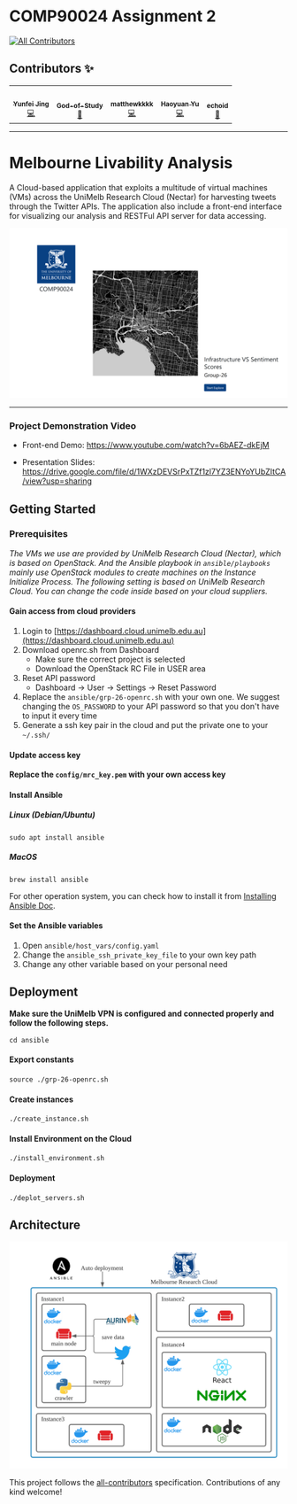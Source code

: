 # COMP90024 Assignment 2
<!-- ALL-CONTRIBUTORS-BADGE:START - Do not remove or modify this section -->
[![All Contributors](https://img.shields.io/badge/all_contributors-5-orange.svg?style=flat-square)](#contributors-)
<!-- ALL-CONTRIBUTORS-BADGE:END -->

## Contributors ✨

<!-- ALL-CONTRIBUTORS-LIST:START - Do not remove or modify this section -->
<!-- prettier-ignore-start -->
<!-- markdownlint-disable -->
<table>
  <tr>
    <td align="center"><a href="https://www.linkedin.com/in/yunfeijing/"><img src="https://avatars.githubusercontent.com/u/18676002?v=4?s=100" width="100px;" alt=""/><br /><sub><b>Yunfei Jing</b></sub></a><br /><a href="https://github.com/yunfeijing/ccc-p2/commits?author=yunfeijing" title="Code">💻</a></td>
    <td align="center"><a href="https://github.com/God-of-Study"><img src="https://avatars.githubusercontent.com/u/52060881?v=4?s=100" width="100px;" alt=""/><br /><sub><b>God-of-Study</b></sub></a><br /><a href="#data-God-of-Study" title="Data">🔣</a></td>
    <td align="center"><a href="https://github.com/matthewkkkk"><img src="https://avatars.githubusercontent.com/u/53592281?v=4?s=100" width="100px;" alt=""/><br /><sub><b>matthewkkkk</b></sub></a><br /><a href="https://github.com/yunfeijing/ccc-p2/commits?author=matthewkkkk" title="Code">💻</a></td>
    <td align="center"><a href="https://github.com/HarryHaoyuan"><img src="https://avatars.githubusercontent.com/u/61959614?v=4?s=100" width="100px;" alt=""/><br /><sub><b>Haoyuan Yu</b></sub></a><br /><a href="https://github.com/yunfeijing/ccc-p2/commits?author=HarryHaoyuan" title="Code">💻</a></td>
    <td align="center"><a href="https://github.com/echoid"><img src="https://avatars.githubusercontent.com/u/49063360?v=4?s=100" width="100px;" alt=""/><br /><sub><b>echoid</b></sub></a><br /><a href="#data-echoid" title="Data">🔣</a></td>
  </tr>
</table>

<!-- markdownlint-restore -->
<!-- prettier-ignore-end -->

<!-- ALL-CONTRIBUTORS-LIST:END -->

------------------------

# Melbourne Livability Analysis

A Cloud-based application that exploits a multitude of virtual machines (VMs) across the UniMelb Research Cloud (Nectar) for harvesting tweets through the Twitter APIs. The application also include a front-end interface for visualizing our analysis and RESTFul API server for data accessing.



![home](./docs/home.png)

------

### Project Demonstration Video

- Front-end Demo: https://www.youtube.com/watch?v=6bAEZ-dkEjM

- Presentation Slides: https://drive.google.com/file/d/1WXzDEVSrPxTZf1zl7YZ3ENYoYUbZItCA/view?usp=sharing  

## Getting Started

### Prerequisites

*The VMs we use are provided by UniMelb Research Cloud (Nectar), which is based on OpenStack. And the Ansible playbook in `ansible/playbooks` mainly use OpenStack modules to create machines on the Instance  Initialize Process. The following setting is based on UniMelb Research Cloud. You can change the code inside based on your cloud suppliers.*

#### Gain access from cloud providers

1. Login to [https://dashboard.cloud.unimelb.edu.au](https://dashboard.cloud.unimelb.edu.au)
2. Download openrc.sh from Dashboard
   - Make sure the correct project is selected
   - Download the OpenStack RC File in USER area
3. Reset API password
   - Dashboard -> User -> Settings -> Reset Password
4. Replace the `ansible/grp-26-openrc.sh` with your own one. We suggest changing the `OS_PASSWORD` to your API password so that you don't have to input it every time
5. Generate a ssh key pair in the cloud and put the private one to your `~/.ssh/`

#### Update access key

**Replace the `config/mrc_key.pem` with your own access key**

#### Install Ansible

##### Linux (Debian/Ubuntu)

```
sudo apt install ansible
```

##### MacOS

```
brew install ansible
```

For other operation system, you can check how to install it from [Installing Ansible Doc](https://docs.ansible.com/ansible/latest/installation_guide/intro_installation.html).

#### Set the Ansible variables

1. Open `ansible/host_vars/config.yaml`
2. Change the `ansible_ssh_private_key_file` to your own key path
3. Change any other variable based on your personal need

## Deployment

**Make sure the UniMelb VPN is configured and connected properly and follow the following steps.** 

```
cd ansible
```

#### Export constants

```
source ./grp-26-openrc.sh
```

#### Create instances

```
./create_instance.sh
```

#### Install Environment on the Cloud

```
./install_environment.sh
```

#### Deployment

```
./deplot_servers.sh
```

## Architecture

![architecture](./docs/architecture.png)



This project follows the [all-contributors](https://github.com/all-contributors/all-contributors) specification. Contributions of any kind welcome!
